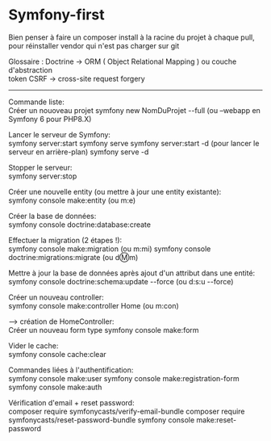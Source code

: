 # Symfony-first

Bien penser à faire un      composer install     à la racine du projet à chaque pull, pour réinstaller
vendor qui n'est pas charger sur git

Glossaire : Doctrine -> ORM ( Object Relational Mapping ) ou couche d'abstraction <br>
token CSRF -> cross-site request forgery


---------------------------------------------------------------------


Commande liste: <br>
Créer un nouoveau projet
symfony new NomDuProjet --full (ou –webapp en Symfony 6 pour PHP8.X)

Lancer le serveur de Symfony: <br>
symfony server:start
symfony serve
symfony server:start -d (pour lancer le serveur en arrière-plan)
symfony serve -d

Stopper le serveur: <br>
symfony server:stop

Créer une nouvelle entity (ou mettre à jour une entity existante): <br>
symfony console make:entity (ou m:e)

Créer la base de données: <br>
symfony console doctrine:database:create

Effectuer la migration (2 étapes !): <br>
symfony console make:migration (ou m:mi)
symfony console doctrine:migrations:migrate (ou d:m:m)

Mettre à jour la base de données après ajout d'un attribut dans une entité: <br>
symfony console doctrine:schema:update --force (ou d:s:u --force)

Créer un nouveau controller: <br>
symfony console make:controller Home (ou m:con)

--> création de HomeController: <br>
Créer un nouveau form type
symfony console make:form

Vider le cache: <br>
symfony console cache:clear

Commandes liées à l'authentification: <br>
symfony console make:user
symfony console make:registration-form
symfony console make:auth

Vérification d'email + reset password: <br>
composer require symfonycasts/verify-email-bundle
composer require symfonycasts/reset-password-bundle
symfony console make:reset-password
